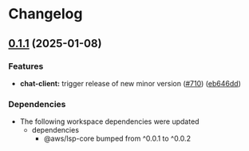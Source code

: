 # Changelog

## [0.1.1](https://github.com/aws/language-servers/compare/lsp-antlr4-v0.1.0...lsp-antlr4/v0.1.1) (2025-01-08)


### Features

* **chat-client:** trigger release of new minor version ([#710](https://github.com/aws/language-servers/issues/710)) ([eb646dd](https://github.com/aws/language-servers/commit/eb646dd4cb633cea2709b397aa40b686fe528fc5))


### Dependencies

* The following workspace dependencies were updated
  * dependencies
    * @aws/lsp-core bumped from ^0.0.1 to ^0.0.2
